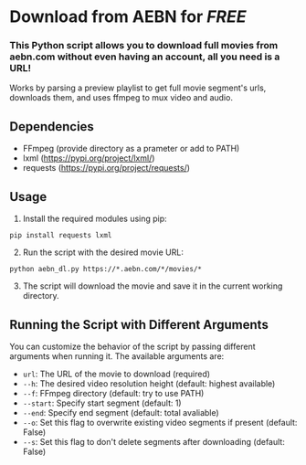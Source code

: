 # Download from AEBN for *FREE*

### This Python script allows you to download full movies from aebn.com without even having an account, all you need is a URL!  
Works by parsing a preview playlist to get full movie segment's urls, downloads them, and uses ffmpeg to mux video and audio.

## Dependencies

- FFmpeg (provide directory as a prameter or add to PATH)
- lxml (https://pypi.org/project/lxml/)
- requests (https://pypi.org/project/requests/)

## Usage

1. Install the required modules using pip:

```
pip install requests lxml
```
2. Run the script with the desired movie URL:
```
python aebn_dl.py https://*.aebn.com/*/movies/*
```

3. The script will download the movie and save it in the current working directory.

## Running the Script with Different Arguments

You can customize the behavior of the script by passing different arguments when running it. The available arguments are:

- `url`: The URL of the movie to download (required)
- `--h`: The desired video resolution height (default: highest available)
- `--f`: FFmpeg directory (default: try to use PATH)
- `--start`: Specify start segment (default: 1)
- `--end`: Specify end segment (default: total avaliable)
- `--o`: Set this flag to overwrite existing video segments if present (default: False)
- `--s`: Set this flag to don't delete segments after downloading (default: False)
